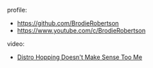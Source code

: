 profile:
- https://github.com/BrodieRobertson
- https://www.youtube.com/c/BrodieRobertson

video:
- [Distro Hopping Doesn't Make Sense Too Me](https://youtu.be/0yFys_q1Wx8)
